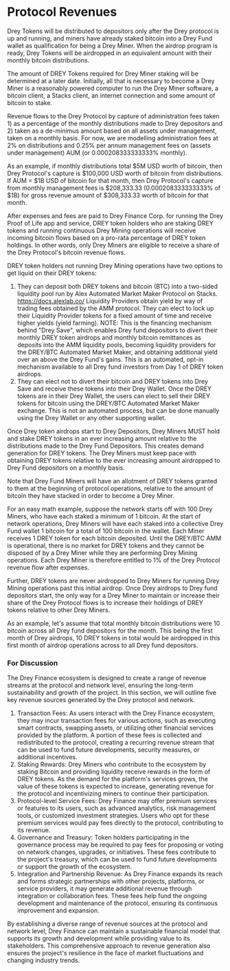 # Protocol Revenues

Drey Tokens will be distributed to depositors only after the Drey protocol is up and running, and miners have already staked bitcoin into a Drey Fund wallet as qualification for being a Drey Miner. When the airdrop program is ready, Drey Tokens will be airdropped in an equivalent amount with their monthly bitcoin distributions.

The amount of DREY Tokens required for Drey Miner staking will be determined at a later date. Initially, all that is necessary to become a Drey Miner is a reasonably powered computer to run the Drey Miner software, a bitcoin client, a Stacks client, an internet connection and some amount of bitcoin to stake.

Revenue flows to the Drey Protocol by capture of administration fees taken 1) as a percentage of the monthly distributions made to Drey depositors and 2) taken as a de-minimus amount based on all assets under management, taken on a monthly basis. For now, we are modelling administration fees at 2% on distributions and 0.25% per annum management fees on (assets under management) AUM (or 0.000208333333333% monthly).

As an example, if monthly distributions total $5M USD worth of bitcoin, then Drey Protocol's capture is $100,000 USD worth of bitcoin from distributions. If AUM = $1B USD of bitcoin for that month, then Drey Protocol's capture from monthly management fees is $208,333.33 (0.000208333333333% of $1B) for gross revenue amount of $308,333.33 worth of bitcoin for that month.

After expenses and fees are paid to Drey Finance Corp. for running the Drey Proof of Life app and service, DREY token holders who are staking DREY tokens and running continuous Drey Mining operations will receive incoming bitcoin flows based on a pro-rata percentage of DREY token holdings. In other words, only Drey Miners are eligible to receive a share of the Drey Protocol's bitcoin revenue flows.

DREY token holders not running Drey Mining operations have two options to get liquid on their DREY tokens:

1. They can deposit both DREY tokens and bitcoin (BTC) into a two-sided liquidity pool run by Alex Automated Market Maker Protocol on Stacks. https://docs.alexlab.co/ Liquidity Providers obtain yield by way of trading fees obtained by the AMM protocol. They can elect to lock up their Liquidity Provider tokens for a fixed amount of time and receive higher yields (yield farming). NOTE: This is the financing mechanism behind "Drey Save", which enables Drey fund depositors to divert their monthly DREY token airdrops and monthly bitcoin remittances as deposits into the AMM liquidity pools, becoming liquidity providers for the DREY/BTC Automated Market Maker, and obtaining additional yield over an above the Drey Fund's gains. This is an automated, opt-in mechanism available to all Drey fund investors from Day 1 of DREY token airdrops.
2. They can elect not to divert their bitcoin and DREY tokens into Drey Save and receive these tokens into their Drey Wallet. Once the DREY tokens are in their Drey Wallet, the users can elect to sell their DREY tokens for bitcoin using the DREY/BTC Automated Market Maker exchange. This is not an automated process, but can be done manually using the Drey Wallet or any other supporting wallet.

Once Drey token airdrops start to Drey Depositors, Drey Miners MUST hold and stake DREY tokens in an ever increasing amount relative to the distributions made to the Drey Fund Depositors. This creates demand generation for DREY tokens. The Drey Miners must keep pace with obtaining DREY tokens relative to the ever increasing amount airdropped to Drey Fund depositors on a monthly basis.

Note that Drey Fund Miners will have an allotment of DREY tokens granted to them at the beginning of protocol operations, relative to the amount of bitcoin they have stacked in order to become a Drey Miner.

For an easy math example, suppose the network starts off with 100 Drey Miners, who have each staked a minimum of 1 bitcoin. At the start of network operations, Drey Miners will have each staked into a collective Drey Fund wallet 1 bitcoin for a total of 100 bitcoin in the wallet. Each Miner receives 1 DREY token for each bitcoin deposited. Until the DREY/BTC AMM is operational, there is no market for DREY tokens and they cannot be disposed of by a Drey Miner while they are performing Drey Mining operations. Each Drey Miner is therefore entitled to 1% of the Drey Protocol revenue flow after expenses.

Further, DREY tokens are never airdropped to Drey Miners for running Drey Mining operations past this initial airdrop. Once Drey airdrops to Drey fund depositors start, the only way for a Drey Miner to maintain or increase their share of the Drey Protocol flows is to increase their holdings of DREY tokens relative to other Drey Miners.

As an example, let's assume that total monthly bitcoin distributions were 10 bitcoin across all Drey fund depositors for the month. This being the first month of Drey airdrops, 10 DREY tokens in total would be airdropped in this first month of airdrop operations across to all Drey fund depositors.

### For Discussion

The Drey Finance ecosystem is designed to create a range of revenue streams at the protocol and network level, ensuring the long-term sustainability and growth of the project. In this section, we will outline five key revenue sources generated by the Drey protocol and network.

1. Transaction Fees: As users interact with the Drey Finance ecosystem, they may incur transaction fees for various actions, such as executing smart contracts, swapping assets, or utilizing other financial services provided by the platform. A portion of these fees is collected and redistributed to the protocol, creating a recurring revenue stream that can be used to fund future developments, security measures, or additional incentives.
2. Staking Rewards: Drey Miners who contribute to the ecosystem by staking Bitcoin and providing liquidity receive rewards in the form of DREY tokens. As the demand for the platform's services grows, the value of these tokens is expected to increase, generating revenue for the protocol and incentivizing miners to continue their participation.
3. Protocol-level Service Fees: Drey Finance may offer premium services or features to its users, such as advanced analytics, risk management tools, or customized investment strategies. Users who opt for these premium services would pay fees directly to the protocol, contributing to its revenue.
4. Governance and Treasury: Token holders participating in the governance process may be required to pay fees for proposing or voting on network changes, upgrades, or initiatives. These fees contribute to the project's treasury, which can be used to fund future developments or support the growth of the ecosystem.
5. Integration and Partnership Revenue: As Drey Finance expands its reach and forms strategic partnerships with other projects, platforms, or service providers, it may generate additional revenue through integration or collaboration fees. These fees help fund the ongoing development and maintenance of the protocol, ensuring its continuous improvement and expansion.

By establishing a diverse range of revenue sources at the protocol and network level, Drey Finance can maintain a sustainable financial model that supports its growth and development while providing value to its stakeholders. This comprehensive approach to revenue generation also ensures the project's resilience in the face of market fluctuations and changing industry trends.
